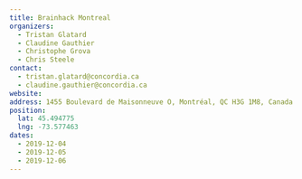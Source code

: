```yaml
---
title: Brainhack Montreal 
organizers: 
  - Tristan Glatard
  - Claudine Gauthier
  - Christophe Grova
  - Chris Steele
contact:
  - tristan.glatard@concordia.ca
  - claudine.gauthier@concordia.ca
website:
address: 1455 Boulevard de Maisonneuve O, Montréal, QC H3G 1M8, Canada
position:
  lat: 45.494775
  lng: -73.577463
dates:
  - 2019-12-04
  - 2019-12-05
  - 2019-12-06
---
```

